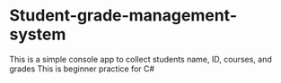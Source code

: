 # Student-grade-management-system
This is a simple console app to collect students name, ID, courses, and grades
This is beginner practice for C#
